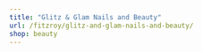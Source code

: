 ```yaml
---
title: "Glitz & Glam Nails and Beauty"
url: /fitzroy/glitz-and-glam-nails-and-beauty/
shop: beauty
---
```

